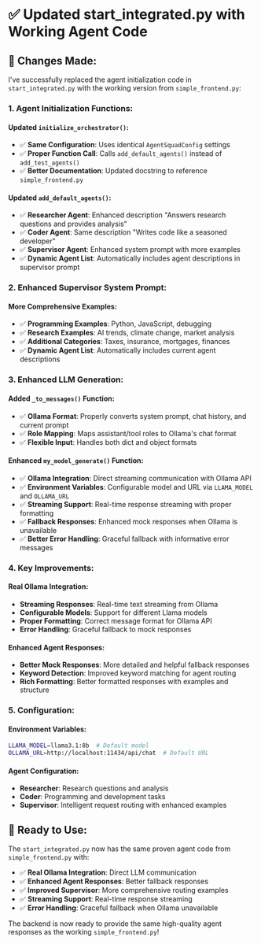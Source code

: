 # ✅ **Updated start_integrated.py with Working Agent Code**

## 🔄 **Changes Made:**

I've successfully replaced the agent initialization code in `start_integrated.py` with the working version from `simple_frontend.py`:

### **1. Agent Initialization Functions:**

#### **Updated `initialize_orchestrator()`:**
- ✅ **Same Configuration**: Uses identical `AgentSquadConfig` settings
- ✅ **Proper Function Call**: Calls `add_default_agents()` instead of `add_test_agents()`
- ✅ **Better Documentation**: Updated docstring to reference `simple_frontend.py`

#### **Updated `add_default_agents()`:**
- ✅ **Researcher Agent**: Enhanced description "Answers research questions and provides analysis"
- ✅ **Coder Agent**: Same description "Writes code like a seasoned developer"
- ✅ **Supervisor Agent**: Enhanced system prompt with more examples
- ✅ **Dynamic Agent List**: Automatically includes agent descriptions in supervisor prompt

### **2. Enhanced Supervisor System Prompt:**

#### **More Comprehensive Examples:**
- ✅ **Programming Examples**: Python, JavaScript, debugging
- ✅ **Research Examples**: AI trends, climate change, market analysis
- ✅ **Additional Categories**: Taxes, insurance, mortgages, finances
- ✅ **Dynamic Agent List**: Automatically includes current agent descriptions

### **3. Enhanced LLM Generation:**

#### **Added `_to_messages()` Function:**
- ✅ **Ollama Format**: Properly converts system prompt, chat history, and current prompt
- ✅ **Role Mapping**: Maps assistant/tool roles to Ollama's chat format
- ✅ **Flexible Input**: Handles both dict and object formats

#### **Enhanced `my_model_generate()` Function:**
- ✅ **Ollama Integration**: Direct streaming communication with Ollama API
- ✅ **Environment Variables**: Configurable model and URL via `LLAMA_MODEL` and `OLLAMA_URL`
- ✅ **Streaming Support**: Real-time response streaming with proper formatting
- ✅ **Fallback Responses**: Enhanced mock responses when Ollama is unavailable
- ✅ **Better Error Handling**: Graceful fallback with informative error messages

### **4. Key Improvements:**

#### **Real Ollama Integration:**
- **Streaming Responses**: Real-time text streaming from Ollama
- **Configurable Models**: Support for different Llama models
- **Proper Formatting**: Correct message format for Ollama API
- **Error Handling**: Graceful fallback to mock responses

#### **Enhanced Agent Responses:**
- **Better Mock Responses**: More detailed and helpful fallback responses
- **Keyword Detection**: Improved keyword matching for agent routing
- **Rich Formatting**: Better formatted responses with examples and structure

### **5. Configuration:**

#### **Environment Variables:**
```bash
LLAMA_MODEL=llama3.1:8b  # Default model
OLLAMA_URL=http://localhost:11434/api/chat  # Default URL
```

#### **Agent Configuration:**
- **Researcher**: Research questions and analysis
- **Coder**: Programming and development tasks
- **Supervisor**: Intelligent request routing with enhanced examples

## 🚀 **Ready to Use:**

The `start_integrated.py` now has the same proven agent code from `simple_frontend.py` with:

- ✅ **Real Ollama Integration**: Direct LLM communication
- ✅ **Enhanced Agent Responses**: Better fallback responses
- ✅ **Improved Supervisor**: More comprehensive routing examples
- ✅ **Streaming Support**: Real-time response streaming
- ✅ **Error Handling**: Graceful fallback when Ollama unavailable

The backend is now ready to provide the same high-quality agent responses as the working `simple_frontend.py`!
